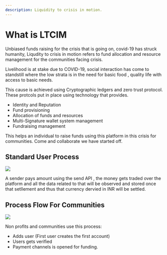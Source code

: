 ```yaml
---
description: Liquidity to crisis in motion.
---
```


# What is LTCIM

Unbiased  funds raising for the crisis that is going on, covid-19 has struck humanity, Liqudity to crisis in motion refers to fund allocation and resource management for the communities facing crisis. 

Livelihood is at stake due to COVID-19, social interaction has come to standstill where the low strata is in the need for basic food , quality life with access to basic needs. 

This cause is achieved using Cryptographic ledgers and zero trust protocol. These protcols put in place using technology that provides.

- Identity and Reputation 
- Fund provisioning 
- Allocation of funds and resources 
- Multi-Signature wallet system management 
- Fundraising management

This helps an individual to raise funds using this platform in this crisis for communities. Come and collaborate we have started off.

## Standard User Process

![](.gitbook/assets/sender-diagram.png)

A sender pays amount using the send API , the money gets traded over the platform and all the data related to that will be observed and stored once that setllement and thus that currency dervied in INR will be settled.

## Process Flow For Communities

![](.gitbook/assets/intermediary.png)

Non profits and communities use this process:

- Adds user (First user creates the first account)
- Users gets verified 
- Payment channels is opened for funding.

